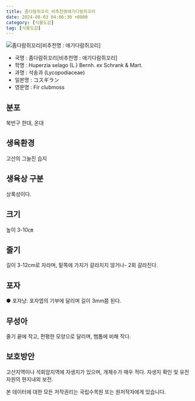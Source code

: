 ```yaml
---
title: 좀다람쥐꼬리_비추천명애기다람쥐꼬리
date: 2024-08-03 04:06:30 +0800
category: [식물도감]
tag: [식물도감]
---
```




![좀다람쥐꼬리[비추천명 : 애기다람쥐꼬리]](/fileUpload/plants/basic/Lycopodiaceae/Lycopodium/146/1_th2.JPG)
- 국명 : 좀다람쥐꼬리[비추천명 : 애기다람쥐꼬리]
- 학명 : Huperzia selago (L.) Bernh. ex Schrank & Mart.
- 과명 : 석송과 (Lycopodiaceae)
- 일본명 : コスギラン
- 영문명 : Fir clubmoss


## 분포
북반구 한대, 온대
## 생육환경
고산의 그늘진 습지
## 생육상 구분
상록성이다. 
## 크기
높이 3-10㎝
## 줄기
길이 3-12cm로 자라며, 밑쪽에 가지가 갈라지지 않거나- 2회 갈라진다. 
## 포자
● 포자낭: 포자엽의 기부에 달리며 길이 3mm쯤 된다. 
## 무성아
줄기 끝에 작고, 편평한 모양으로 달리며, 뱀톱에 비해 작다. 
## 보호방안
고산지역이나 석회암지역에 자생지가 있으며, 개체수가 매우 적다. 자생지 확인 및 유전자원의 현지내외 보전.






본 데이터에 대한 모든 저작권리는 국립수목원 또는 원저작자에게 있습니다.
